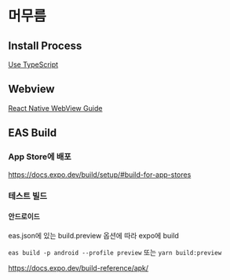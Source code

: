 # 머무름

## Install Process

[Use TypeScript](https://docs.expo.dev/guides/typescript/)

## Webview

[React Native WebView Guide](https://github.com/react-native-webview/react-native-webview/blob/master/docs/Guide.md#react-native-webview-guide)

## EAS Build

### App Store에 배포

https://docs.expo.dev/build/setup/#build-for-app-stores

### 테스트 빌드

#### 안드로이드

eas.json에 있는 build.preview 옵션에 따라 expo에 build

`eas build -p android --profile preview` 또는 `yarn build:preview`

https://docs.expo.dev/build-reference/apk/
